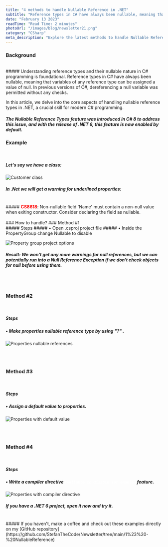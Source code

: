 ```yaml
---
title: "4 methods to handle Nullable Reference in .NET"
subtitle: "Reference types in C# have always been nullable, meaning that variables of any reference type can be assigned a value of null..."
date: "February 13 2023"
readTime: "Read Time: 2 minutes"
photoUrl: "/images/blog/newsletter21.png"
category: "CSharp"
meta_description: "Explore the latest methods to handle Nullable References in .NET. This comprehensive guide covers 4 key strategies, essential for C# developers working with .NET 6 and beyond."
---
```


### Background
<br>
##### Understanding reference types and their nullable nature in C# programming is foundational. Reference types in C# have always been nullable, meaning that variables of any reference type can be assigned a value of null. In previous versions of C#, dereferencing a null variable was permitted without any checks.

In this article, we delve into the core aspects of handling nullable reference types in .NET, a crucial skill for modern C# programming.
##### The Nullable Reference Types feature was introduced in C# 8 to address this issue, and with the release of .NET 6, this feature is now enabled by default.

### Example
<br>

##### Let's say we have a class:

![Customer class](/images/blog/posts/4-methods-to-handle-nullable-reference/customer-class.png)

##### In .Net we will get a warning for underlined properties:
<br>
##### <b style="color: red">CS8618</b>: Non-nullable field 'Name' must contain a non-null value when exiting constructor. Consider declaring the field as nullable.
<br>
<br>
### How to handle?
### Method #1


<br>
##### Steps
##### • Open .csproj project file
##### • Inside the PropertyGroup change Nullable to disable

![Property group project options](/images/blog/posts/4-methods-to-handle-nullable-reference/property-group-project-options.png)

##### <b>Result</b>: We won't get any more warnings for null references, but we can potentially run into a Null Reference Exception if we don't check objects for null before using them.

<br><br>
### Method #2
<br>

##### Steps
##### • Make properties nullable reference type <b> by using "?" </b>.

![Properties nullable references](/images/blog/posts/4-methods-to-handle-nullable-reference/properties-nullable-reference.png)

<br><br>
### Method #3
<br>

##### Steps
##### • Assign a <b>default value</b> to properties.

![Properties with default value](/images/blog/posts/4-methods-to-handle-nullable-reference/properties-with-default-value.png)

<br><br>
### Method #4
<br>

##### Steps
##### • Write a compiler directive  <b style="color: white"> `#nullable to disable (or enable)` </b> feature.

![Properties with compiler directive](/images/blog/posts/4-methods-to-handle-nullable-reference/properties-with-compiler-directive.png)

##### If you have a .NET 6 project, open it now and try it.
<br>
##### If you haven't, make a coffee and check out these examples directly on my [GitHub repository](https://github.com/StefanTheCode/Newsletter/tree/main/1%23%20-%20NullableReference)

